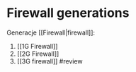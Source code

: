 # Firewall generations
Generacje [[Firewall|firewall]]:
1. [[1G Firewall]]
2. [[2G Firewall]]
3. [[3G firewall]] #review